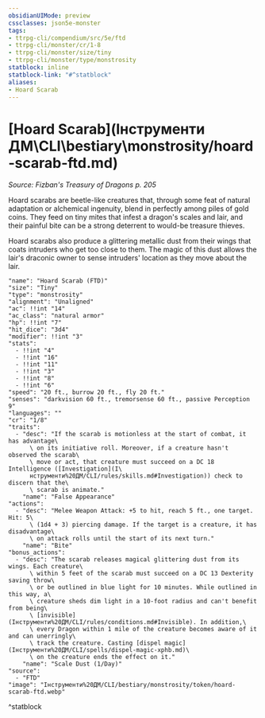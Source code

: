 ```yaml
---
obsidianUIMode: preview
cssclasses: json5e-monster
tags:
- ttrpg-cli/compendium/src/5e/ftd
- ttrpg-cli/monster/cr/1-8
- ttrpg-cli/monster/size/tiny
- ttrpg-cli/monster/type/monstrosity
statblock: inline
statblock-link: "#^statblock"
aliases:
- Hoard Scarab
---
```

# [Hoard Scarab](Інструменти ДМ\CLI\bestiary\monstrosity/hoard-scarab-ftd.md)
*Source: Fizban's Treasury of Dragons p. 205*  

Hoard scarabs are beetle-like creatures that, through some feat of natural adaptation or alchemical ingenuity, blend in perfectly among piles of gold coins. They feed on tiny mites that infest a dragon's scales and lair, and their painful bite can be a strong deterrent to would-be treasure thieves.

Hoard scarabs also produce a glittering metallic dust from their wings that coats intruders who get too close to them. The magic of this dust allows the lair's draconic owner to sense intruders' location as they move about the lair.

```statblock
"name": "Hoard Scarab (FTD)"
"size": "Tiny"
"type": "monstrosity"
"alignment": "Unaligned"
"ac": !!int "14"
"ac_class": "natural armor"
"hp": !!int "7"
"hit_dice": "3d4"
"modifier": !!int "3"
"stats":
  - !!int "4"
  - !!int "16"
  - !!int "11"
  - !!int "3"
  - !!int "8"
  - !!int "6"
"speed": "20 ft., burrow 20 ft., fly 20 ft."
"senses": "darkvision 60 ft., tremorsense 60 ft., passive Perception 9"
"languages": ""
"cr": "1/8"
"traits":
  - "desc": "If the scarab is motionless at the start of combat, it has advantage\
      \ on its initiative roll. Moreover, if a creature hasn't observed the scarab\
      \ move or act, that creature must succeed on a DC 18 Intelligence ([Investigation](І\
      нструменти%20ДМ/CLI/rules/skills.md#Investigation)) check to discern that the\
      \ scarab is animate."
    "name": "False Appearance"
"actions":
  - "desc": "Melee Weapon Attack: +5 to hit, reach 5 ft., one target. Hit: 5\
      \ (1d4 + 3) piercing damage. If the target is a creature, it has disadvantage\
      \ on attack rolls until the start of its next turn."
    "name": "Bite"
"bonus_actions":
  - "desc": "The scarab releases magical glittering dust from its wings. Each creature\
      \ within 5 feet of the scarab must succeed on a DC 13 Dexterity saving throw\
      \ or be outlined in blue light for 10 minutes. While outlined in this way, a\
      \ creature sheds dim light in a 10-foot radius and can't benefit from being\
      \ [invisible](Інструменти%20ДМ/CLI/rules/conditions.md#Invisible). In addition,\
      \ every Dragon within 1 mile of the creature becomes aware of it and can unerringly\
      \ track the creature. Casting [dispel magic](Інструменти%20ДМ/CLI/spells/dispel-magic-xphb.md)\
      \ on the creature ends the effect on it."
    "name": "Scale Dust (1/Day)"
"source":
  - "FTD"
"image": "Інструменти%20ДМ/CLI/bestiary/monstrosity/token/hoard-scarab-ftd.webp"
```
^statblock